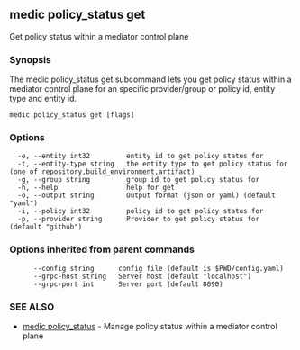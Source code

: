 ## medic policy_status get

Get policy status within a mediator control plane

### Synopsis

The medic policy_status get subcommand lets you get policy status within a
mediator control plane for an specific provider/group or policy id, entity type and entity id.

```
medic policy_status get [flags]
```

### Options

```
  -e, --entity int32         entity id to get policy status for
  -t, --entity-type string   the entity type to get policy status for (one of repository,build_environment,artifact)
  -g, --group string         group id to get policy status for
  -h, --help                 help for get
  -o, --output string        Output format (json or yaml) (default "yaml")
  -i, --policy int32         policy id to get policy status for
  -p, --provider string      Provider to get policy status for (default "github")
```

### Options inherited from parent commands

```
      --config string      config file (default is $PWD/config.yaml)
      --grpc-host string   Server host (default "localhost")
      --grpc-port int      Server port (default 8090)
```

### SEE ALSO

* [medic policy_status](medic_policy_status.md)	 - Manage policy status within a mediator control plane

